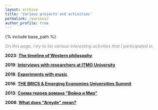 ```yaml
---
layout: archive
title: 'Various projects and activities'
permalink: /various/
author_profile: true
---
```


{% include base_path %}

<p style="color:#888888;"><i>On this page, I try to list various interesting activities that I participated in.</i></p>

<b>2023</b>: <b><a href="https://areyde.com/philosophy/">The timeline of Western philosophy</a></b>

<b>2019</b>: <b><a href="https://areyde.com/interviews/">Interviews with researchers at ITMO University</a></b>

<b>2018</b>: <b><a href="https://areyde.com/music/">Experiments with music</a></b>

<b>2016</b>: <b><a href="https://areyde.com/brics/">THE BRICS & Emerging Economies Universities Summit</a></b>

<b>2013</b>: <b><a href="https://areyde.com/war_and_peace/">Схема героев романа "Война и Мир"</a></b>

<b>2008</b>: <b><a href="https://areyde.com/areyde/">What does "Areyde" mean?</a></b>
